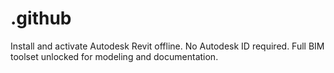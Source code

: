 # .github
Install and activate Autodesk Revit offline. No Autodesk ID required. Full BIM toolset unlocked for modeling and documentation.
